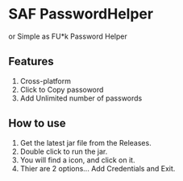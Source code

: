 # SAF PasswordHelper
or Simple as FU*k Password Helper 

## Features 
1. Cross-platform 
1. Click to Copy passoword
1. Add Unlimited number of passwords 

## How to use 
1. Get the latest jar file from the Releases.
1. Double click to run the jar.
1. You will find a icon, and click on it.
1. Thier are 2 options... Add Credentials and Exit.
